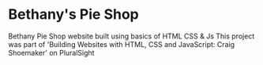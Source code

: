 # Bethany's Pie Shop
Bethany Pie Shop website built using basics of HTML CSS &  Js
This project was part of 'Building Websites with HTML, CSS and JavaScript: Craig Shoemaker' on PluralSight
